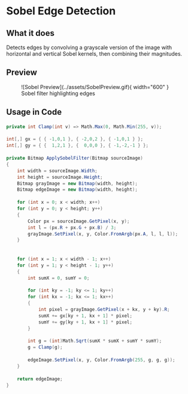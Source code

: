 # **Sobel Edge Detection**

## What it does

Detects edges by convolving a grayscale version of the image with horizontal and vertical Sobel kernels, then combining their magnitudes.

## Preview

<figure markdown="span">
  ![Sobel Preview](../assets/SobelPreview.gif){ width="600" }
  <figcaption>Sobel filter highlighting edges</figcaption>
</figure>

## Usage in Code

```csharp title="Sobel.cs" linenums="1" hl_lines="16-18 25-38"
private int Clamp(int v) => Math.Max(0, Math.Min(255, v));

int[,] gx = { { -1,0,1 }, { -2,0,2 }, { -1,0,1 } };
int[,] gy = { {  1,2,1 }, {  0,0,0 }, { -1,-2,-1 } };

private Bitmap ApplySobelFilter(Bitmap sourceImage)
{
    int width = sourceImage.Width;
    int height = sourceImage.Height;
    Bitmap grayImage = new Bitmap(width, height);
    Bitmap edgeImage = new Bitmap(width, height);

    for (int x = 0; x < width; x++)
    for (int y = 0; y < height; y++)
    {
        Color px = sourceImage.GetPixel(x, y);
        int l = (px.R + px.G + px.B) / 3;
        grayImage.SetPixel(x, y, Color.FromArgb(px.A, l, l, l));
    }


    for (int x = 1; x < width - 1; x++)
    for (int y = 1; y < height - 1; y++)
    {
        int sumX = 0, sumY = 0;

        for (int ky = -1; ky <= 1; ky++)
        for (int kx = -1; kx <= 1; kx++)
        {
            int pixel = grayImage.GetPixel(x + kx, y + ky).R;
            sumX += gx[ky + 1, kx + 1] * pixel;
            sumY += gy[ky + 1, kx + 1] * pixel;
        }

        int g = (int)Math.Sqrt(sumX * sumX + sumY * sumY);
        g = Clamp(g);

        edgeImage.SetPixel(x, y, Color.FromArgb(255, g, g, g));
    }

    return edgeImage;
}
```

<!-- !!! info "XXXXXXXXXXXXXXXXXXXX"
    XXXXXXXXXXXXXXXXXXXXXXXXXXXXXXXXXXXXXXXXXXXXXXXXXXXXXXXXXXXXXXXXXXXXXXXXXXXXXXXXXXXXXXXXXXXXXXXXXXXXXXXXXXXXXXXXXXXXXXXXXXXXXXXXXXXXXXXXXXXXXXXXXXXXXXXXXXXXXXXXXXXXXXXXXXXXXXXXXXXX -->
